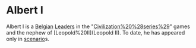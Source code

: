 # Albert I

Albert I is a [Belgian](Belgian) [Leaders](leader) in the "[Civilization%20%28series%29](Civilization)" games and the nephew of [Leopold%20II](Leopold II). To date, he has appeared only in [scenario](scenario)s.